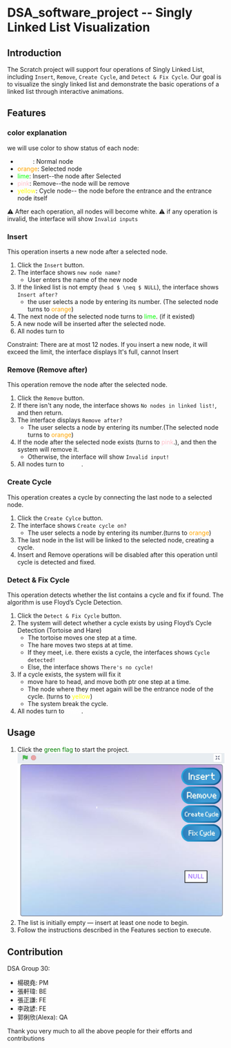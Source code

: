 # DSA_software_project -- Singly Linked List Visualization
## Introduction
The Scratch project will support four operations of Singly Linked List, including `Insert`, `Remove`, `Create Cycle`, and `Detect & Fix Cycle`. Our goal is to visualize the singly linked list and demonstrate the basic operations of a linked list through interactive animations.

## Features
### color explanation
we will use color to show status of each node:

- <font color="white">white</font>: Normal node
- <font color="orange">orange</font>: Selected node
- <font color="lime">lime</font>: Insert--the node after Selected
- <font color="pink">pink</font>: Remove--the node will be remove
- <font color="yellow">yellow</font>:  Cycle node-- the node before the entrance and the entrance node itself

:warning: After each operation, all nodes will become white. 
:warning: if any operation is invalid, the interface will show `Invalid inputs`
### Insert
This operation inserts a new node after a selected node.
1. Click the `Insert` button.
1. The interface shows `new node name?`
    - User enters the name of the new node
1. If the linked list is not empty (`head $ \neq $ NULL`), the interface shows `Insert after?`
    - the user selects a node by entering its number. (The selected node turns to <font color="orange">orange</font>)
1. The next node of the selected node turns to <font color="lime">lime</font>. (if it existed)
1. A new node will be inserted after the selected node.
1. All nodes turn to <font color="white">white</font>

Constraint: There are at most 12 nodes. If you insert a new node, it will exceed the limit, the interface displays It's full, cannot Insert

### Remove (Remove after)
This operation remove the node after the selected node.
1. Click the `Remove` button.
1. If there isn't any node, the interface shows `No nodes in linked list!`, and then return.
1. The interface displays `Remove after?`
    - The user selects a node by entering its number.(The selected node turns to <font color="orange">orange</font>)
1.  If the node after the selected node exists (turns to <font color="pink">pink</font>.), and then the system will remove it.
    - Otherwise, the interface will show `Invalid input!` 
1. All nodes turn to <font color="white">white</font>.
### Create Cycle
This operation creates a cycle by connecting the last node to a selected node.
1. Click the `Create Cylce` button.
1. The interface shows `Create cycle on?`
    - The user selects a node by entering its number.(turns to <font color="orange">orange</font>)
1. The last node in the list will be linked to the selected node, creating a cycle.
1. Insert and Remove operations will be disabled after this operation until cycle is detected and fixed.
### Detect & Fix Cycle
This operation detects whether the list contains a cycle and fix if found. The algorithm is use Floyd’s Cycle Detection.
1. Click the `Detect & Fix Cycle` button.
1. The system will detect whether a cycle exists by using Floyd’s Cycle Detection (Tortoise and Hare)
    - The tortoise moves one step at a time.
    - The hare moves two steps at at time.
    - If they meet, i.e. there exists a cycle, the interfaces shows `Cycle detected!`
    - Else, the interface shows `There's no cycle!`
1. If a cycle exists, the system will fix it
    - move hare to head, and move both ptr one step at a time.
    - The node where they meet again will be the entrance node of the cycle.
    (turns to <font color="yellow">yellow</font>)
    - The system break the cycle.
1. All nodes turn to <font color="white">white</font>.

## Usage
1. Click the <font color="green">green flag</font> to start the project.
![alt text](image.png)
1. The list is initially empty — insert at least one node to begin.
1. Follow the instructions described in the Features section to execute.

## Contribution
DSA Group 30: 
- 楊硯堯: PM
- 張軒瑋: BE
- 張正謙: FE
- 李政諺: FE
- 郭俐欣(Alexa): QA

Thank you very much to all the above people for their efforts and contributions